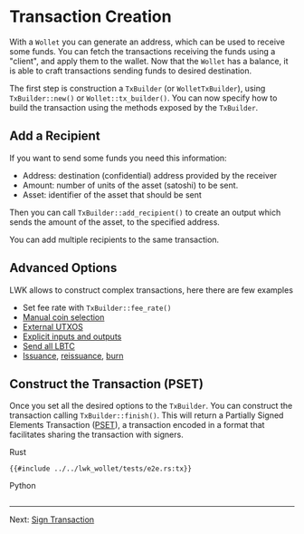 # Transaction Creation
With a `Wollet` you can generate an address,
which can be used to receive some funds.
You can fetch the transactions receiving the funds using a "client",
and apply them to the wallet.
Now that the `Wollet` has a balance, it is able to craft transactions sending funds to desired destination.

The first step is construction a `TxBuilder` (or `WolletTxBuilder`), using `TxBuilder::new()` or `Wollet::tx_builder()`.
You can now specify how to build the transaction using the methods exposed by the `TxBuilder`.

## Add a Recipient
If you want to send some funds you need this information:
* Address: destination (confidential) address provided by the receiver
* Amount: number of units of the asset (satoshi) to be sent.
* Asset: identifier of the asset that should be sent

Then you can call `TxBuilder::add_recipient()` to create an output which sends the amount of the asset, to the specified address.

You can add multiple recipients to the same transaction.

## Advanced Options
LWK allows to construct complex transactions, here there are few examples
* Set fee rate with `TxBuilder::fee_rate()`
* [Manual coin selection](manual.md)
* [External UTXOS](external.md)
* [Explicit inputs and outputs](explicit.md)
* [Send all LBTC](sendall.md)
* [Issuance](issuance.md), [reissuance](reissuance.md), [burn](burn.md)

## Construct the Transaction (PSET)
Once you set all the desired options to the `TxBuilder`.
You can construct the transaction calling `TxBuilder::finish()`.
This will return a Partially Signed Elements Transaction ([PSET](https://github.com/ElementsProject/elements/blob/master/doc/pset.mediawiki)),
a transaction encoded in a format that facilitates sharing the transaction with signers.

<custom-tabs category="lang">
<div slot="title">Rust</div>
<section>

```rust,ignore
{{#include ../../lwk_wollet/tests/e2e.rs:tx}}
```
</section>

<div slot="title">Python</div>
<section>

```python
```
</section>
</custom-tabs>

----

Next: [Sign Transaction](sign.md)
